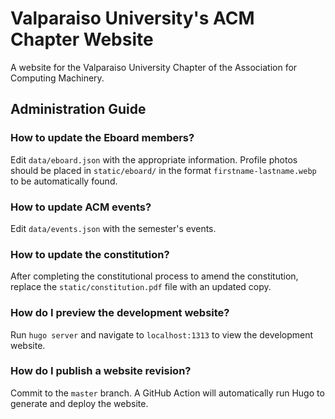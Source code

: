 # Valparaiso University's ACM Chapter Website

A website for the Valparaiso University Chapter of the Association for Computing Machinery.

## Administration Guide

### How to update the Eboard members?

Edit `data/eboard.json` with the appropriate information. Profile photos should be placed in `static/eboard/` in the format `firstname-lastname.webp` to be automatically found.

### How to update ACM events?

Edit `data/events.json` with the semester's events.

### How to update the constitution?

After completing the constitutional process to amend the constitution, replace the `static/constitution.pdf` file with an updated copy.

### How do I preview the development website?

Run `hugo server` and navigate to `localhost:1313` to view the development website.

### How do I publish a website revision?

Commit to the `master` branch. A GitHub Action will automatically run Hugo to generate and deploy the website.


